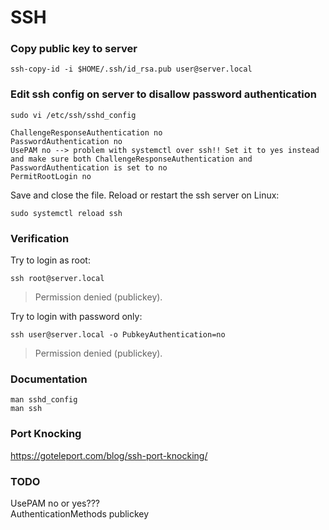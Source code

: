 # SSH

### Copy public key to server

    ssh-copy-id -i $HOME/.ssh/id_rsa.pub user@server.local

### Edit ssh config on server to disallow password authentication

    sudo vi /etc/ssh/sshd_config

    ChallengeResponseAuthentication no
    PasswordAuthentication no
    UsePAM no --> problem with systemctl over ssh!! Set it to yes instead and make sure both ChallengeResponseAuthentication and PasswordAuthentication is set to no
    PermitRootLogin no

Save and close the file. Reload or restart the ssh server on Linux:

    sudo systemctl reload ssh

### Verification

Try to login as root:

    ssh root@server.local

> Permission denied (publickey).

Try to login with password only:

    ssh user@server.local -o PubkeyAuthentication=no

> Permission denied (publickey).

### Documentation

    man sshd_config
    man ssh

### Port Knocking

https://goteleport.com/blog/ssh-port-knocking/

### TODO

UsePAM no or yes???  
AuthenticationMethods publickey

